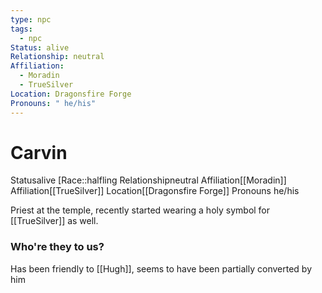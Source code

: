```yaml
---
type: npc
tags:
  - npc
Status: alive
Relationship: neutral
Affiliation:
  - Moradin
  - TrueSilver
Location: Dragonsfire Forge
Pronouns: " he/his"
---
```


# Carvin
<span class="dataview inline-field"><span class="inline-field-key">Status</span><span class="inline-field-value">alive</span></span>
[Race::halfling
<span class="dataview inline-field"><span class="inline-field-key">Relationship</span><span class="inline-field-value">neutral</span></span>
<span class="dataview inline-field"><span class="inline-field-key">Affiliation</span><span class="inline-field-value">[[Moradin]]</span></span>
<span class="dataview inline-field"><span class="inline-field-key">Affiliation</span><span class="inline-field-value">[[TrueSilver]]</span></span>
<span class="dataview inline-field"><span class="inline-field-key">Location</span><span class="inline-field-value">[[Dragonsfire Forge]]</span></span>
<span class="dataview inline-field"><span class="inline-field-key">Pronouns</span><span class="inline-field-value"> he/his</span></span>

Priest at the temple, recently started wearing a holy symbol for [[TrueSilver]] as well.


### Who're they to us? 
Has been friendly to [[Hugh]], seems to have been partially converted by him